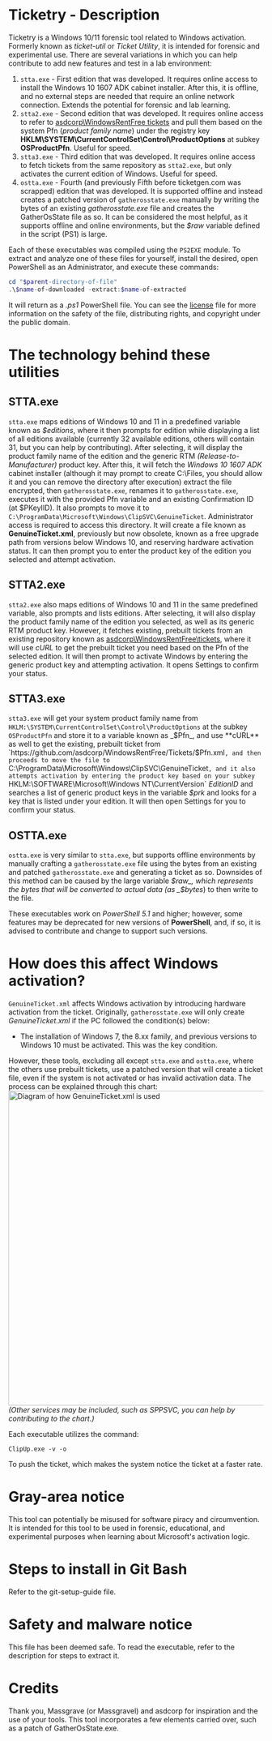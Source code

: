 # Ticketry - Description
Ticketry is a Windows 10/11 forensic tool related to Windows activation. Formerly known as _ticket-util_ or _Ticket Utility_, it is intended for forensic and experimental use. There are several variations in which you can help contribute to add new features and test in a lab environment:
1. `stta.exe` - First edition that was developed. It requires online access to install the Windows 10 1607 ADK cabinet installer. After this, it is offline, and no external steps are needed that require an online network connection. Extends the potential for forensic and lab learning.
2. `stta2.exe` - Second edition that was developed. It requires online access to refer to [asdcorp\WindowsRentFree tickets](https://github.com/asdcorp/WindowsRentFree/Tickets) and pull them based on the system Pfn (_product family name_) under the registry key **HKLM\SYSTEM\CurrentControlSet\Control\ProductOptions** at subkey **OSProductPfn**. Useful for speed.
3. `stta3.exe` - Third edition that was developed. It requires online access to fetch tickets from the same repository as `stta2.exe`, but only activates the current edition of Windows. Useful for speed.
4. `ostta.exe` - Fourth (and previously Fifth before ticketgen.com was scrapped) edition that was developed. It is supported offline and instead creates a patched version of `gatherosstate.exe` manually by writing the bytes of an existing _gatherosstate.exe_ file and creates the GatherOsState file as so. It can be considered the most helpful, as it supports offline and online environments, but the _$raw_ variable defined in the script (PS1) is large.

Each of these executables was compiled using the `PS2EXE` module. To extract and analyze one of these files for yourself, install the desired, open PowerShell as an Administrator, and execute these commands:
```PowerShell
cd "$parent-directory-of-file"
.\$name-of-downloaded -extract:$name-of-extracted
```
It will return as a _.ps1_ PowerShell file.
You can see the [license](../main/LICENSE.md) file for more information on the safety of the file, distributing rights, and copyright under the public domain.
# The technology behind these utilities
## STTA.exe
`stta.exe` maps editions of Windows 10 and 11 in a predefined variable known as _$editions_, where it then prompts for edition while displaying a list of all editions available (currently 32 available editions, others will contain 31, but you can help by contributing). After selecting, it will display the product family name of the edition and the generic RTM _(Release-to-Manufacturer)_ product key. After this, it will fetch the _Windows 10 1607 ADK_ cabinet installer (although it may prompt to create C:\Files, you should allow it and you can remove the directory after execution) extract the file encrypted, then `gatherosstate.exe`, renames it to `gatherosstate.exe`, executes it with the provided Pfn variable and an existing Confirmation ID (at $PKeyIID). It also prompts to move it to `C:\ProgramData\Microsoft\Windows\ClipSVC\GenuineTicket`. Administrator access is required to access this directory. It will create a file known as **GenuineTicket.xml**, previously but now obsolete, known as a free upgrade path from versions below Windows 10, and reserving hardware activation status. It can then prompt you to enter the product key of the edition you selected and attempt activation.
## STTA2.exe
`stta2.exe` also maps editions of Windows 10 and 11 in the same predefined variable, also prompts and lists editions. After selecting, it will also display the product family name of the edition you selected, as well as its generic RTM product key. However, it fetches existing, prebuilt tickets from an existing repository known as [asdcorp\WindowsRentFree\tickets](https://github.com/asdcorp/WindowsRentFree/Tickets), where it will use _cURL_ to get the prebuilt ticket you need based on the Pfn of the selected edition. It will then prompt to activate Windows by entering the generic product key and attempting activation. It opens Settings to confirm your status.
## STTA3.exe
`stta3.exe` will get your system product family name from `HKLM:\SYSTEM\CurrentControlSet\Control\ProductOptions` at the subkey `OSProductPfn` and store it to a variable known as _$Pfn_, and use **cURL** as well to get the existing, prebuilt ticket from `https://github.com/asdcorp/WindowsRentFree/Tickets/$Pfn.xml`, and then proceeds to move the file to `C:\ProgramData\Microsoft\Windows\ClipSVC\GenuineTicket`, and it also attempts activation by entering the product key based on your subkey `HKLM:\SOFTWARE\Microsoft\Windows NT\CurrentVersion` _EditionID_ and searches a list of generic product keys in the variable _$prk_ and looks for a key that is listed under your edition. It will then open Settings for you to confirm your status.
## OSTTA.exe
`ostta.exe` is very similar to `stta.exe`, but supports offline environments by manually crafting a `gatherosstate.exe` file using the bytes from an existing and patched `gatherosstate.exe` and generating a ticket as so. Downsides of this method can be caused by the large variable _$raw_, which represents the bytes that will be converted to actual data (as _$bytes_) to then write to the file.

These executables work on _PowerShell 5.1_ and higher; however, some features may be deprecated for new versions of **PowerShell**, and, if so, it is advised to contribute and change to support such versions.

# How does this affect Windows activation?
`GenuineTicket.xml` affects Windows activation by introducing hardware activation from the ticket. Originally, `gatherosstate.exe` will only create _GenuineTicket.xml_ if the PC followed the condition(s) below:
- The installation of Windows 7, the 8.xx family, and previous versions to Windows 10 must be activated. This was the key condition.

However, these tools, excluding all except `stta.exe` and `ostta.exe`, where the others use prebuilt tickets, use a patched version that will create a ticket file, even if the system is not activated or has invalid activation data. The process can be explained through this chart:
<img width="942" height="621" alt="Diagram of how GenuineTicket.xml is used" src="https://github.com/user-attachments/assets/957b8349-d5f0-4208-b2f1-5a9f65c52245" />
_(Other services may be included, such as SPPSVC, you can help by contributing to the chart.)_

Each executable utilizes the command:
```Batch
ClipUp.exe -v -o
```
To push the ticket, which makes the system notice the ticket at a faster rate.
# Gray-area notice
This tool can potentially be misused for software piracy and circumvention. It is intended for this tool to be used in forensic, educational, and experimental purposes when learning about Microsoft's activation logic.
# Steps to install in Git Bash
Refer to the git-setup-guide file.
# Safety and malware notice
This file has been deemed safe. To read the executable, refer to the description for steps to extract it.

# Credits
Thank you, Massgrave (or Massgravel) and asdcorp for inspiration and the use of your tools. This tool incorporates a few elements carried over, such as a patch of GatherOsState.exe. 
